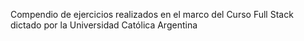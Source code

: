 Compendio de ejercicios realizados en el marco del Curso Full Stack dictado por la Universidad Católica Argentina